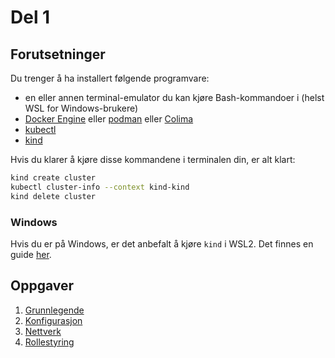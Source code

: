 # Del 1

## Forutsetninger

Du trenger å ha installert følgende programvare:

- en eller annen terminal-emulator du kan kjøre Bash-kommandoer i (helst WSL for Windows-brukere)
- [Docker Engine](https://docs.docker.com/get-docker) eller [podman](https://podman.io/docs/installation) eller [Colima](https://github.com/abiosoft/colima/blob/main/docs/INSTALL.md)
- [kubectl](https://kubernetes.io/docs/tasks/tools)
- [kind](https://kind.sigs.k8s.io/docs/user/quick-start)

Hvis du klarer å kjøre disse kommandene i terminalen din, er alt klart:

```bash
kind create cluster
kubectl cluster-info --context kind-kind
kind delete cluster
```

### Windows

Hvis du er på Windows, er det anbefalt å kjøre `kind` i WSL2.
Det finnes en guide [her](https://kind.sigs.k8s.io/docs/user/using-wsl2).

## Oppgaver

1. [Grunnlegende](basics.md)
2. [Konfigurasjon](config.md)
3. [Nettverk](networking.md)
4. [Rollestyring](rbac.md)
